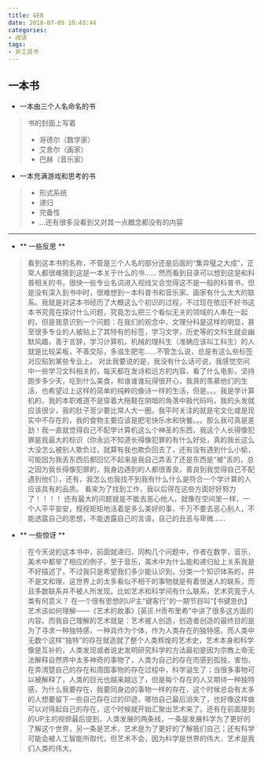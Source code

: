 ```yaml
---
title: GEB
date: 2018-07-05 10:43:44
categories:
- 阅读
tags:
- 非工具书
---
```


## 一本书 ##
+ 一本由三个人名命名的书
>  书的封面上写着 
> * 哥德尔（数学家）
> * 艾舍尔（画家）
> * 巴赫（音乐家）
+ 一本充满游戏和思考的书
> * 形式系统
> * 递归
> * 完备性
> * ...还有很多没看到又对其一点概念都没有的内容

-----
+ ** 一些反思 **
> 看到这本书的名称，不管是三个人名的部分还是后面的“集异璧之大成”，正常人都很难猜到这是一本关于什么的书……
> 然而看到目录可以想到这是和科普相关的书，很快一些专业名词进入视线又会觉得这不是一般的科普书，但是没有深入到书中时，很难想到一本科普书和音乐家、画家有什么太大的联系。我就是对这本书经历了大概这么个初识的过程，不过现在依旧不好书这本书究竟在探讨什么问题，究竟怎么把三个看似无关的领域的人串在一起的，但是我意识到一个问题：在我们的观念中，文理分科是这样的明显，甚至很多专业的人被贴上了其特有的标签，学习文学，历史等的文科生就会幽默风趣，善于言辞，学习计算机，机械的理科生（准确应该叫工科生）的人就是比较呆板，不善交际，多滋生肥宅……不管怎么说，总是有这么些标签对应贴到某些专业上。
> 对此我要说的是，我没有什么话可说，我感觉空间中一些学习文科相关的，每天都在发诗和远方的内容，看了什么电影，坚持跑步多少天，吃到什么美食，和谁谁谁玩得很开心，我真的羡慕他们的生活，也希望过上这样的简单的纯粹的像诗一样的生活，但是。。。我是学计算机的，我的本职难道不是穿着大拖鞋在阴暗的角落中敲代码吗，我的头发就应该很少，我的肚子至少要比常人大一圈，我平时关注的就是宅文化或是现实中不存在的，我的食物主要应该是肥宅快乐水和快餐。。。那么我可真是差劲！我一直就觉得自己不配学计算机这么个神圣的东西，我这个人长得像犯罪是我最大的标识（你永远不知道长得像犯罪的有什么好处，真的我长这么大没怎么被别人欺负过，就算有我也欺负回去了，还有没有遇到什么小偷，可能因为我丢东西后都回忆不起来是我自己弄丢了还是东西是“被”丢的，总之因为我长得像犯罪的，我身边遇到的人都很善良，善良到我觉得自己不配遇到他们），还有，我怎么也我找不到我有什么什么是符合一个学计算的人应该具有的品质。
> 看来为了找到工作，我以后得在这些方面好好努力了！！！！
> 还有最大的问题就是不能去恶心他人，就像在空间里一样，一个人平平安安，规规矩矩地活着是多么美好的事，千万不要去恶心别人，不能透露自己的思想，不能透露自己的言语，自己的丑恶与卑微……

+ ** 一些惊讶 **
> 在今天说的这本书中，前面就递归，同构几个问题中，作者在数学，音乐，美术中都举了相应的例子，至于音乐，美术中为什么能和递归扯上关系我是不好描述了，不过我只是希望我们多少能认识到，分类一个知识体系的，并不是文和理，这世界上的太多看似不相干的事物就是有着很迷人的联系，而且多数联系并不被人所发现。比如艺术和科学间有什么联系，艺术究竟于人类有何意义？
> 在一个很有思想的UP主“键客行”的一期节目叫“【书键恩仇】艺术该如何理解——《艺术的故事》[英]E.H贡布里希”中讲了很多这方面的内容。而我自己理解的艺术就是：艺术被人创造，创造者创造的最终目的是为了寻求一种独特感，一种具作为个体，作为人类存在的独特感。而人类中无数个这样“独特”的存在就造就了整个人类辉煌的艺术史，艺术本身和科学像是互补的，人类发现或者说史发明研究科学的方法最初是因为宗教上帝无法解释自然界中太多神奇的事物了，人类为自己的存在而感到孤独，害怕，在弄清楚自己的存在和周围事物的存在过程中，科学诞生了；当很多事物可以被解释了，人类的目光也越来越远了，但是每个存在的人又期待一种独特感，为什么我要存在，我要同身边的事物一样的存在，这个时候总会有太多的人想要留下一些自己存在过的印迹，哪怕自己最后消失了，也好像这样做可以对得起自己的存在，这个时候就开始汇聚出艺术来了。还有在前面提到的UP主的视频最后提到，人类发展的两条线，一条是发展科学为了更好的了解这个世界，另一条是艺术，艺术是为了更好的了解我们自己；还有科学可能会被人工智能所取代，但艺术不会，因为科学是世界的伟大，艺术是我们人类的伟大。
> 